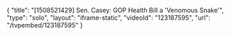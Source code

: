 {
    "title": "[1508521429] Sen. Casey: GOP Health Bill a 'Venomous Snake'",
    "type": "solo",
    "layout": "iframe-static",
    "videoId": "123187595",
    "url": "\/tvpembed\/123187595"
}
